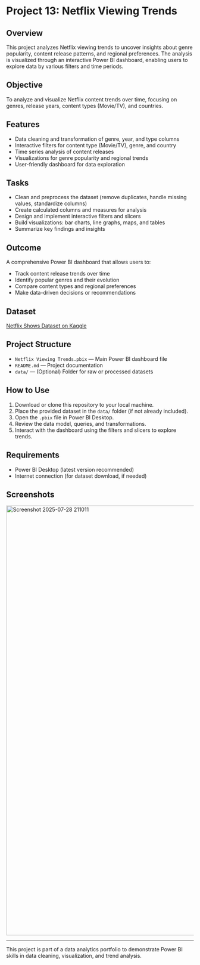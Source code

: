 # Project 13: Netflix Viewing Trends

## Overview
This project analyzes Netflix viewing trends to uncover insights about genre popularity, content release patterns, and regional preferences. The analysis is visualized through an interactive Power BI dashboard, enabling users to explore data by various filters and time periods.

## Objective
To analyze and visualize Netflix content trends over time, focusing on genres, release years, content types (Movie/TV), and countries.

## Features
- Data cleaning and transformation of genre, year, and type columns
- Interactive filters for content type (Movie/TV), genre, and country
- Time series analysis of content releases
- Visualizations for genre popularity and regional trends
- User-friendly dashboard for data exploration

## Tasks
- Clean and preprocess the dataset (remove duplicates, handle missing values, standardize columns)
- Create calculated columns and measures for analysis
- Design and implement interactive filters and slicers
- Build visualizations: bar charts, line graphs, maps, and tables
- Summarize key findings and insights

## Outcome
A comprehensive Power BI dashboard that allows users to:
- Track content release trends over time
- Identify popular genres and their evolution
- Compare content types and regional preferences
- Make data-driven decisions or recommendations

## Dataset
[Netflix Shows Dataset on Kaggle](https://www.kaggle.com/datasets/shivamb/netflix-shows)

## Project Structure
- `Netflix Viewing Trends.pbix` — Main Power BI dashboard file
- `README.md` — Project documentation
- `data/` — (Optional) Folder for raw or processed datasets

## How to Use
1. Download or clone this repository to your local machine.
2. Place the provided dataset in the `data/` folder (if not already included).
3. Open the `.pbix` file in Power BI Desktop.
4. Review the data model, queries, and transformations.
5. Interact with the dashboard using the filters and slicers to explore trends.

## Requirements
- Power BI Desktop (latest version recommended)
- Internet connection (for dataset download, if needed)

## Screenshots

<img width="1904" height="1153" alt="Screenshot 2025-07-28 211011" src="https://github.com/user-attachments/assets/eb4a4ad1-7747-49b0-afb4-3516084d397d" />



---
This project is part of a data analytics portfolio to demonstrate Power BI skills in data cleaning, visualization, and trend analysis.
